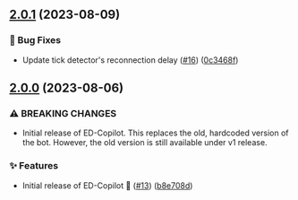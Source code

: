 ## [2.0.1](https://github.com/jovanblazek/ed-copilot/compare/v2.0.0...v2.0.1) (2023-08-09)


### :bug: Bug Fixes

* Update tick detector's reconnection delay ([#16](https://github.com/jovanblazek/ed-copilot/issues/16)) ([0c3468f](https://github.com/jovanblazek/ed-copilot/commit/0c3468f4b725f303da4c46007245c429707bbb9d))

## [2.0.0](https://github.com/jovanblazek/ed-copilot/compare/v1.0.0...v2.0.0) (2023-08-06)


### ⚠ BREAKING CHANGES

* Initial release of ED-Copilot. This replaces the old, hardcoded version of the bot. However, the old version is still available under v1 release.

### :sparkles: Features

* Initial release of ED-Copilot 🎉 ([#13](https://github.com/jovanblazek/ed-copilot/issues/13)) ([b8e708d](https://github.com/jovanblazek/ed-copilot/commit/b8e708d6ab0fd37051d820efa536ce55aaa6f66d))
